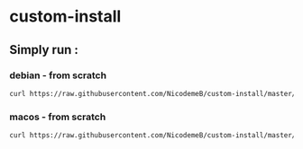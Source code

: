 # custom-install

## Simply run :
<!--sh -c "$(curl -fsSL https://raw.githubusercontent.com/NicodemeB/custom-install/master/custom_install.sh)"-->

### debian - from scratch 
```bash
curl https://raw.githubusercontent.com/NicodemeB/custom-install/master/custom_install.sh | bash --from-scratch --distri debian
```

### macos - from scratch 
```bash
curl https://raw.githubusercontent.com/NicodemeB/custom-install/master/custom_install.sh | bash --from-scratch --distri macos
```